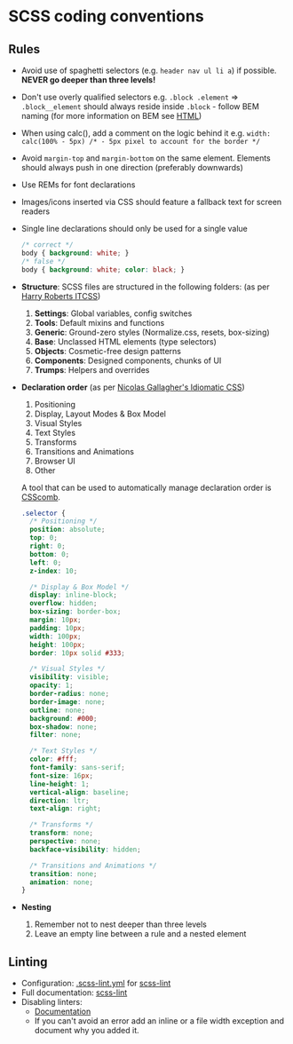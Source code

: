 # SCSS coding conventions

## Rules

* Avoid use of spaghetti selectors (e.g. `header nav ul li a`) if possible. __NEVER go deeper than three levels!__
* Don't use overly qualified selectors e.g. `.block .element` => `.block__element` should always reside inside `.block` - follow BEM naming (for more information on BEM see [HTML](/HTML))
* When using calc(), add a comment on the logic behind it e.g. `width: calc(100% - 5px) /* - 5px pixel to account for the border */`
* Avoid `margin-top` and `margin-bottom` on the same element. Elements should always push in one direction (preferably downwards)
* Use REMs for font declarations
* Images/icons inserted via CSS should feature a fallback text for screen readers
* Single line declarations should only be used for a single value

  ```css
  /* correct */
  body { background: white; }
  /* false */
  body { background: white; color: black; }
  ```
* __Structure__: SCSS files are structured in the following folders: (as per [Harry Roberts ITCSS](http://itcss.io))

  1. __Settings__: Global variables, config switches
  2. __Tools__: Default mixins and functions
  3. __Generic__: Ground-zero styles (Normalize.css, resets, box-sizing)
  4. __Base__: Unclassed HTML elements (type selectors)
  5. __Objects__: Cosmetic-free design patterns
  6. __Components__: Designed components, chunks of UI
  7. __Trumps__: Helpers and overrides

* __Declaration order__ (as per [Nicolas Gallagher's Idiomatic CSS](https://github.com/necolas/idiomatic-css))

  1. Positioning
  2. Display, Layout Modes & Box Model
  3. Visual Styles
  4. Text Styles
  5. Transforms
  6. Transitions and Animations
  7. Browser UI
  8. Other

  A tool that can be used to automatically manage declaration order is [CSScomb](http://csscomb.com/).

  ```css
  .selector {
    /* Positioning */
    position: absolute;
    top: 0;
    right: 0;
    bottom: 0;
    left: 0;
    z-index: 10;

    /* Display & Box Model */
    display: inline-block;
    overflow: hidden;
    box-sizing: border-box;
    margin: 10px;
    padding: 10px;
    width: 100px;
    height: 100px;
    border: 10px solid #333;

    /* Visual Styles */
    visibility: visible;
    opacity: 1;
    border-radius: none;
    border-image: none;
    outline: none;
    background: #000;
    box-shadow: none;
    filter: none;

    /* Text Styles */
    color: #fff;
    font-family: sans-serif;
    font-size: 16px;
    line-height: 1;
    vertical-align: baseline;
    direction: ltr;
    text-align: right;

    /* Transforms */
    transform: none;
    perspective: none;
    backface-visibility: hidden;

    /* Transitions and Animations */
    transition: none;
    animation: none;
  }
  ```

* __Nesting__

  1. Remember not to nest deeper than three levels
  2. Leave an empty line between a rule and a nested element

## Linting

- Configuration: [.scss-lint.yml](/files/.scss-lint.yml) for [scss-lint](https://github.com/brigade/scss-lint)
- Full documentation: [scss-lint](https://github.com/brigade/scss-lint/blob/master/lib/scss_lint/linter/README.md)
- Disabling linters:
  - [Documentation](https://github.com/brigade/scss-lint#disabling-linters-via-source)
  - If you can't avoid an error add an inline or a file width exception and document why you added it.
